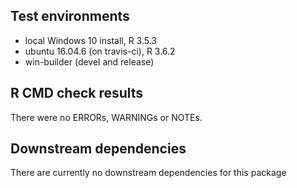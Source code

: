 ## Test environments
* local Windows 10 install, R 3.5.3
* ubuntu 16.04.6 (on travis-ci), R 3.6.2
* win-builder (devel and release)

## R CMD check results
There were no ERRORs, WARNINGs or NOTEs.

## Downstream dependencies
There are currently no downstream dependencies for this package
